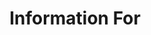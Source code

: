 ---
_schema: guide-page
title: Information For
description:
topper:
  topper_type: Hero
  background_image:
  alt_text:
  heading: Get the facts you need.
  subheading: Every situation is unique. We’ll give you the details relevant to yours.
content_blocks:
  - _bookshop_name: design-system/section/page-collection
    items:
      - title: First-Time Freshmen
        text: You are a current high school senior, have a TASC/GED or haven't attended college since graduating.
        button:
          url:
      - title: International Students
        text: You are interested in attending WVU as an international student.
        button:
          url:
      - title: Transfer Students
        text: You are interested in transferring to WVU Morgantown.
        button:
          url:
      - title: Veterans
        text: You have served or are serving in the United States Armed Forces.
        button:
          url:
---